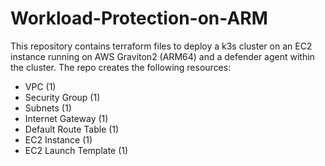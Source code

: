 # Workload-Protection-on-ARM

This repository contains terraform files to deploy a k3s cluster on an EC2 instance running on AWS Graviton2 (ARM64) and a defender agent within the cluster. The repo creates the following resources:

- VPC (1)
- Security Group (1)
- Subnets (1)
- Internet Gateway (1)
- Default Route Table (1)
- EC2 Instance (1)
- EC2 Launch Template (1)

